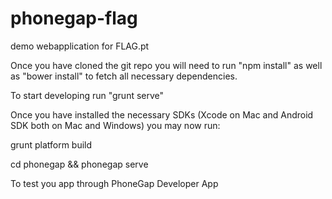 phonegap-flag
=============

demo webapplication for FLAG.pt

Once you have cloned the git repo you will need to run "npm install" as well as "bower install" to fetch all necessary dependencies.

To start developing run "grunt serve"

Once you have installed the necessary SDKs (Xcode on Mac and Android SDK both on Mac and Windows) you may now run:

grunt platform build

cd phonegap && phonegap serve

To test you app through PhoneGap Developer App
